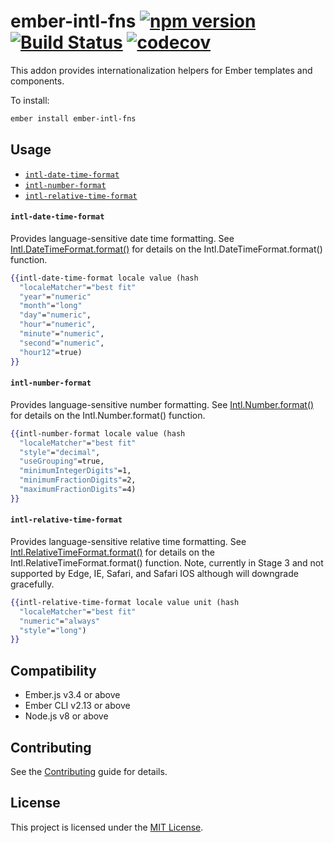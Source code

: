 ember-intl-fns
[![npm version](https://badge.fury.io/js/ember-intl-fns.svg)](https://badge.fury.io/js/ember-intl-fns)
[![Build Status](https://travis-ci.com/robert-allan-frank/ember-intl-fns.svg?branch=develop)](https://travis-ci.com/robert-allan-frank/ember-intl-fns)
[![codecov](https://codecov.io/gh/robert-allan-frank/ember-intl-fns/branch/develop/graph/badge.svg)](https://codecov.io/gh/robert-allan-frank/ember-intl-fns)
==============================================================================
This addon provides internationalization helpers for Ember templates and components.

To install:

```sh
ember install ember-intl-fns
```

Usage
------------------------------------------------------------------------------
* [`intl-date-time-format`](#intl-date-time-format)
* [`intl-number-format`](#intl-number-format)
* [`intl-relative-time-format`](#intl-relative-time-format)


#### `intl-date-time-format`
Provides language-sensitive date time formatting. See [Intl.DateTimeFormat.format()](https://developer.mozilla.org/en-US/docs/Web/JavaScript/Reference/Global_Objects/DateTimeFormat) for details on the Intl.DateTimeFormat.format() function.

```hbs
{{intl-date-time-format locale value (hash 
  "localeMatcher"="best fit" 
  "year"="numeric"
  "month"="long"
  "day"="numeric",
  "hour"="numeric",
  "minute"="numeric",
  "second"="numeric",
  "hour12"=true)
}}
```

#### `intl-number-format`
Provides language-sensitive number formatting. See [Intl.Number.format()](https://developer.mozilla.org/en-US/docs/Web/JavaScript/Reference/Global_Objects/Number) for details on the Intl.Number.format() function.

```hbs
{{intl-number-format locale value (hash 
  "localeMatcher"="best fit" 
  "style"="decimal",
  "useGrouping"=true,
  "minimumIntegerDigits"=1,
  "minimumFractionDigits"=2,
  "maximumFractionDigits"=4)
}}
```

#### `intl-relative-time-format`
Provides language-sensitive relative time formatting. See [Intl.RelativeTimeFormat.format()](https://developer.mozilla.org/en-US/docs/Web/JavaScript/Reference/Global_Objects/RelativeTimeFormat) for details on the Intl.RelativeTimeFormat.format() function. Note, currently in Stage 3 and not supported by Edge, IE, Safari, and Safari IOS although will downgrade gracefully.

```hbs
{{intl-relative-time-format locale value unit (hash 
  "localeMatcher"="best fit" 
  "numeric"="always" 
  "style"="long")
}}
```

Compatibility
------------------------------------------------------------------------------
* Ember.js v3.4 or above
* Ember CLI v2.13 or above
* Node.js v8 or above


Contributing
------------------------------------------------------------------------------
See the [Contributing](CONTRIBUTING.md) guide for details.


License
------------------------------------------------------------------------------
This project is licensed under the [MIT License](LICENSE.md).
